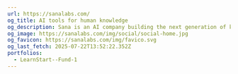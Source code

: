 ```yaml
---
url: https://sanalabs.com/
og_title: AI tools for human knowledge
og_description: Sana is an AI company building the next generation of knowledge tools. Designed and engineered in Stockholm, Sweden.
og_image: https://sanalabs.com/img/social/social-home.jpg
og_favicon: https://sanalabs.com/img/favico.svg
og_last_fetch: 2025-07-22T13:52:22.352Z
portfolios:
  - LearnStart--Fund-1
---
```

